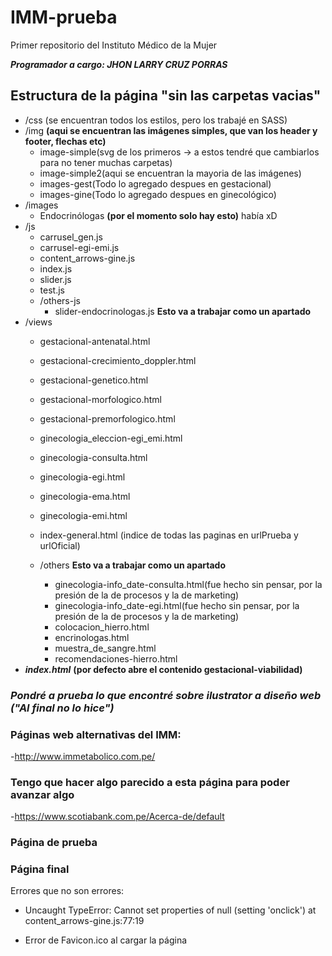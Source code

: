 # IMM-prueba
Primer repositorio del Instituto Médico de la Mujer


***Programador a cargo: JHON LARRY CRUZ PORRAS***

## Estructura de la página "sin las carpetas vacias"

- /css (se encuentran todos los estilos, pero los trabajé en SASS)
- /img **(aqui se encuentran las imágenes simples, que van los header y footer, flechas etc)**
    - image-simple(svg de los primeros -> a estos tendré que cambiarlos para no tener muchas carpetas)
    - image-simple2(aqui se encuentran la mayoria de las imágenes)
    - images-gest(Todo lo agregado despues en gestacional)
    - images-gine(Todo lo agregado despues en ginecológico)
- /images
    - Endocrinólogas **(por el momento solo hay esto)** había xD
- /js
    - carrusel_gen.js
    - carrusel-egi-emi.js
    - content_arrows-gine.js
    - index.js
    - slider.js
    - test.js
    - /others-js
        - slider-endocrinologas.js **Esto va a trabajar como un apartado**
- /views
    - gestacional-antenatal.html
    - gestacional-crecimiento_doppler.html
    - gestacional-genetico.html
    - gestacional-morfologico.html
    - gestacional-premorfologico.html

    - ginecologia_eleccion-egi_emi.html
    - ginecologia-consulta.html
    - ginecologia-egi.html
    - ginecologia-ema.html
    - ginecologia-emi.html

    - index-general.html (indice de todas las paginas en urlPrueba y urlOficial)

    - /others **Esto va a trabajar como un apartado**
        - ginecologia-info_date-consulta.html(fue hecho sin pensar, por la presión de la de procesos y la de marketing)
        - ginecologia-info_date-egi.html(fue hecho sin pensar, por la presión de la de procesos y la de marketing)
        - colocacion_hierro.html 
        - encrinologas.html
        - muestra_de_sangre.html
        - recomendaciones-hierro.html
- ***index.html***  **(por defecto abre el contenido gestacional-viabilidad)**

### ***Pondré a prueba lo que encontré sobre ilustrator a diseño web ("Al final no lo hice")***

### Páginas web alternativas del IMM:
-http://www.immetabolico.com.pe/

### Tengo que hacer algo parecido a esta página para poder avanzar algo
-https://www.scotiabank.com.pe/Acerca-de/default

### Página de prueba

### Página final


Errores que no son errores:
- Uncaught TypeError: Cannot set properties of null (setting 'onclick')
    at content_arrows-gine.js:77:19

- Error de Favicon.ico al cargar la página